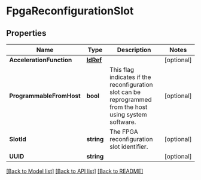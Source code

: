 # FpgaReconfigurationSlot

## Properties
Name | Type | Description | Notes
------------ | ------------- | ------------- | -------------
**AccelerationFunction** | [**IdRef**](idRef.md) |  | [optional] 
**ProgrammableFromHost** | **bool** | This flag indicates if the reconfiguration slot can be reprogrammed from the host using system software. | [optional] 
**SlotId** | **string** | The FPGA reconfiguration slot identifier. | [optional] 
**UUID** | **string** |  | [optional] 

[[Back to Model list]](../README.md#documentation-for-models) [[Back to API list]](../README.md#documentation-for-api-endpoints) [[Back to README]](../README.md)


